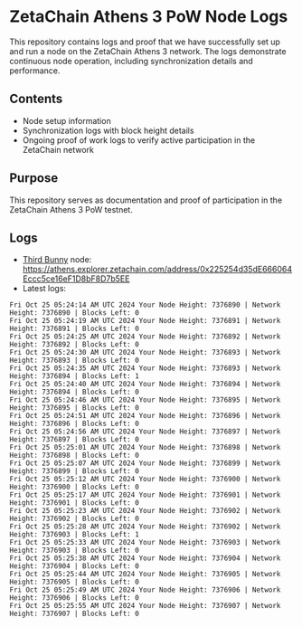 # ZetaChain Athens 3 PoW Node Logs
This repository contains logs and proof that we have successfully set up and run a node on the ZetaChain Athens 3 network. The logs demonstrate continuous node operation, including synchronization details and performance.

## Contents
- Node setup information
- Synchronization logs with block height details
- Ongoing proof of work logs to verify active participation in the ZetaChain network

## Purpose
This repository serves as documentation and proof of participation in the ZetaChain Athens 3 PoW testnet.

## Logs

- [Third Bunny](https://thirdbunny.xyz/) node: https://athens.explorer.zetachain.com/address/0x225254d35dE666064Eccc5ce16eF1D8bF8D7b5EE
- Latest logs:
```
Fri Oct 25 05:24:14 AM UTC 2024 Your Node Height: 7376890 | Network Height: 7376890 | Blocks Left: 0
Fri Oct 25 05:24:19 AM UTC 2024 Your Node Height: 7376891 | Network Height: 7376891 | Blocks Left: 0
Fri Oct 25 05:24:25 AM UTC 2024 Your Node Height: 7376892 | Network Height: 7376892 | Blocks Left: 0
Fri Oct 25 05:24:30 AM UTC 2024 Your Node Height: 7376893 | Network Height: 7376893 | Blocks Left: 0
Fri Oct 25 05:24:35 AM UTC 2024 Your Node Height: 7376893 | Network Height: 7376894 | Blocks Left: 1
Fri Oct 25 05:24:40 AM UTC 2024 Your Node Height: 7376894 | Network Height: 7376894 | Blocks Left: 0
Fri Oct 25 05:24:46 AM UTC 2024 Your Node Height: 7376895 | Network Height: 7376895 | Blocks Left: 0
Fri Oct 25 05:24:51 AM UTC 2024 Your Node Height: 7376896 | Network Height: 7376896 | Blocks Left: 0
Fri Oct 25 05:24:56 AM UTC 2024 Your Node Height: 7376897 | Network Height: 7376897 | Blocks Left: 0
Fri Oct 25 05:25:01 AM UTC 2024 Your Node Height: 7376898 | Network Height: 7376898 | Blocks Left: 0
Fri Oct 25 05:25:07 AM UTC 2024 Your Node Height: 7376899 | Network Height: 7376899 | Blocks Left: 0
Fri Oct 25 05:25:12 AM UTC 2024 Your Node Height: 7376900 | Network Height: 7376900 | Blocks Left: 0
Fri Oct 25 05:25:17 AM UTC 2024 Your Node Height: 7376901 | Network Height: 7376901 | Blocks Left: 0
Fri Oct 25 05:25:23 AM UTC 2024 Your Node Height: 7376902 | Network Height: 7376902 | Blocks Left: 0
Fri Oct 25 05:25:28 AM UTC 2024 Your Node Height: 7376902 | Network Height: 7376903 | Blocks Left: 1
Fri Oct 25 05:25:33 AM UTC 2024 Your Node Height: 7376903 | Network Height: 7376903 | Blocks Left: 0
Fri Oct 25 05:25:38 AM UTC 2024 Your Node Height: 7376904 | Network Height: 7376904 | Blocks Left: 0
Fri Oct 25 05:25:44 AM UTC 2024 Your Node Height: 7376905 | Network Height: 7376905 | Blocks Left: 0
Fri Oct 25 05:25:49 AM UTC 2024 Your Node Height: 7376906 | Network Height: 7376906 | Blocks Left: 0
Fri Oct 25 05:25:55 AM UTC 2024 Your Node Height: 7376907 | Network Height: 7376907 | Blocks Left: 0
```
